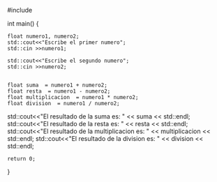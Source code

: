 #include <iostream>

int main()
{

    float numero1, numero2;
    std::cout<<"Escribe el primer numero";
    std::cin >>numero1;
    
    std::cout<<"Escribe el segundo numero";
    std::cin >>numero2;

    
    float suma  = numero1 + numero2; 
    float resta  = numero1 - numero2; 
    float multiplicacion  = numero1 * numero2; 
    float division  = numero1 / numero2;


std::cout<<"El resultado de la suma es: " << suma << std::endl; 
std::cout<<"El resultado de la resta es: " << resta << std::endl; 
std::cout<<"El resultado de la multiplicacion es: " << multiplicacion << std::endl; 
std::cout<<"El resultado de la division es: " << division << std::endl; 
    


    return 0;
}
